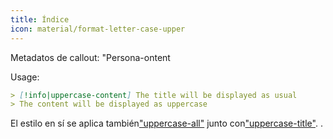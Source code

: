 ```yaml
---
title: Índice
icon: material/format-letter-case-upper
---
```


Metadatos de callout: "Persona-ontent

Usage:

```md
> [!info|uppercase-content] The title will be displayed as usual
> The content will be displayed as uppercase
```

El estilo en sí se aplica también["uppercase-all"](../combined-styling/page-14.md)
junto con["uppercase-title"](../title-styling/page-14.md).
.

